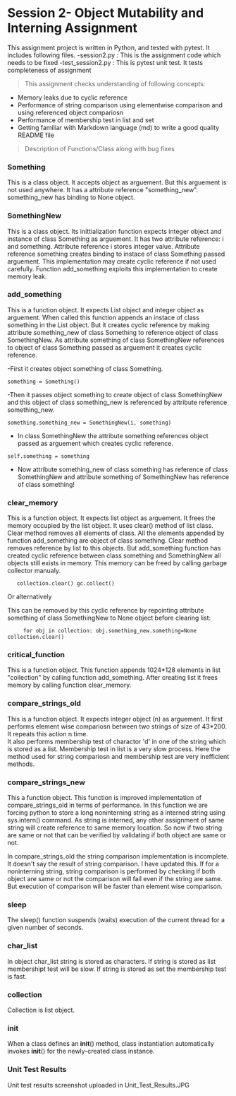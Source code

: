 # Session 2- Object Mutability and Interning Assignment

This assignment project is written in Python, and tested with pytest. It includes following files.
-session2.py      : This is the assignment code which needs to be fixed
-test_session2.py : This is pytest unit test. It tests completeness of assignment

>This assignment checks understanding of following concepts:
- Memory leaks due to cyclic reference
- Performance of string comparison using elementwise comparison and using referenced object compariosn
- Performance of membership test in list and set
- Getting familiar with Markdown language (md) to write a good quality README file

> Description of Functions/Class along with bug fixes

### Something
This is a class object. It accepts object as arguement. But this arguement is not used anywhere.
It has a attribute reference "something_new". something_new has binding to None object. 

### SomethingNew
This is a class object. Its inittialization function expects integer object and instance of class Something as arguement.
It has two attribute reference: i and something. 
Attribute reference i stores integer value.
Attribute reference something creates binding to instace of class Something passed arguement. This implementation may create cyclic reference if not used carefully.
Function add_something exploits this implementation to create memory leak.

### add_something
This is a function object. It expects List object and integer object as arguement.
When called this function appends an instace of class something in the List object.
But it creates cyclic reference by making attribute something_new of class Something to reference object of class SomethingNew. 
As attribute something of class SomethingNew references to object of class Something passed as arguement it creates cyclic reference.   

-First it creates object something of class Something.

`something = Something()`

-Then it passes object something to create object of class SomethingNew and this object of class something_new is referenced by attribute reference something_new.

`something.something_new = SomethingNew(i, something)`

- In class SomethingNew the attribute something references object passed as arguement which creates cyclic reference.

`self.something = something`

- Now attribute something_new of class something has reference of class SomethingNew and attribute something of SomethingNew has reference of class something!

### clear_memory
This is a function object. It expects list object as arguement.
It frees the memory occupied by the list object. It uses clear() method of list class. Clear method removes all elements of class.
All the elements appended by function add_something are object of class something. Clear method removes reference by list to this objects.
But add_something function has created cyclic reference between class something and SomethingNew all objects still exists in memory.
This memory can be freed by calling garbage collector manualy.

`   collection.clear()
    gc.collect()`

Or alternatively 
	
This can be removed by this cyclic reference by repointing attribute something of class SomethingNew to None object before clearing list:

`     for obj in collection:
        obj.something_new.something=None
	  collection.clear()`

### critical_function
This is a function object. This function appends 1024*128 elements in list "collection" by calling function add_something.
After creating list it frees memory by calling function clear_memory. 

### compare_strings_old
This is a function object. It expects integer object (n) as arguement. It first	performs element wise compariosn between two strings of size of 43*200. It repeats this action n time.  
It also performs membership test of charactor 'd' in one of the string which is stored as a list. Membership test in list is a very slow process.
Here the method used for string compariosn and membership test are very inefficient methods.

### compare_strings_new
This a function object. This function is improved implementation of compare_strings_old in terms of performance.
In this function we are forcing python to store a long noninterning string as a interned string using sys.intern() command.
As string is interned, any other assignment of same string will create reference to same memory location. 
So now if two string are same or not that can be verified by validating if both object are same or not.

In compare_strings_old the string comparison implementation is incomplete. It doesn't say the result of string comparison. I have updated this.
If for a noninterning string, string comparison is performed by checking if both object are same or not the comparison will fail even if the string are same.
But execution of comparison will be faster than element wise comparison.

### sleep
The sleep() function suspends (waits) execution of the current thread for a given number of seconds.

### char_list
In object char_list string is stored as characters. If  string is stored as list membershipt test will be slow. If string is stored as set the membership test is fast.

### collection
Collection is list object. 

### __init__
When a class defines an __init__() method, class instantiation automatically invokes __init__() for the newly-created class instance.

### Unit Test Results

Unit test results screenshot uploaded in Unit_Test_Results.JPG
